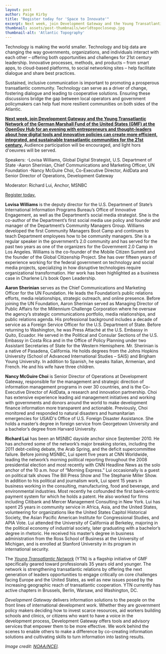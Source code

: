 ```yaml
---
layout: post
author: Paige Kirby
title: "Register today for 'Space to Innovate'"
excerpt: Next week, join Development Gateway and the Young Transatlantic Network of the GMF for an evening with entrepreneurs and thought-leaders ...
thumbnail: assets/post-thumbnails/worldtopocloseup.jpg
thumbnail-alt: 'Atlantic Topography'
---
```


Technology is making the world smaller. Technology and big data are changing the way governments, organizations, and individuals interact with each other – offering both opportunities and challenges for 21st century leadership. Innovative processes, methods, and products – from smart apps, to cloud-based platforms, to social networking sites – help facilitate dialogue and share best practices.

Sustained, inclusive communication is important to promoting a prosperous transatlantic community. Technology can serve as a driver of change, fostering dialogue and leading to cooperative solutions. Ensuring these discussions bridge the gap between local operators and government policymakers can help fuel more resilient communities on both sides of the Atlantic.

**[Next week, join Development Gateway and the Young Transatlantic Network of the German Marshall Fund of the United States (GMF) at the OpenGov Hub for an evening with entrepreneurs and thought-leaders about how digital tools and innovative policies can create more efficient, integrated, and sustainable transatlantic communities for the 21st century.](http://www.eventbrite.com/e/space-to-innovate-how-technology-facilitates-transatlantic-cooperation-tickets-17726138357)** Audience participation will be encouraged, and light hors d'oeuvres will be served.

Speakers:
-Lovisa Williams, Global Digital Strategist, U.S. Department of State 
-Aaron Sherinian, Chief Communications and Marketing Officer, UN Foundation
-Nancy McGuire Choi, Co-Executive Director, AidData and Senior Director of Operations, Development Gateway

Moderator: Richard Lui, Anchor, MSNBC 

[Register today.](http://www.eventbrite.com/e/space-to-innovate-how-technology-facilitates-transatlantic-cooperation-tickets-17726138357)

**Lovisa Williams** is the deputy director for the U.S. Department of State’s International Information Programs Bureau’s Office of Innovative Engagement, as well as the Department’s social media strategist. She is the co-author of the Department’s first social media use policy and founder and manager of the Department’s Community Managers Group. Williams developed the first Community Managers Boot Camp and continues to teach Department employees how to be community managers. She is a regular speaker in the government’s 2.0 community and has served for the past two years as one of the organizers for the Government 2.0 Camp in Los Angeles. Williams is the co-founder of the Mobile Citizen Summit and the founder of the Global Citizenship Project. She has over fifteen years of experience working for the federal government on technology and social media projects, specializing in how disruptive technologies require organizational transformation. Her work has been highlighted as a business case in Charlene Li’s book Open Leadership. 

**Aaron Sherinian** serves as the Chief Communications and Marketing Officer for the UN Foundation. He leads the Foundation’s public relations efforts, media relationships, strategic outreach, and online presence. Before joining the UN Foundation, Aaron Sherinian served as Managing Director of Public Affairs for the Millennium Challenge Corporation where he oversaw the agency’s strategic communications portfolio, media relationships, and public relations agenda. His professional background includes a decade of service as a Foreign Service Officer for the U.S. Department of State. Before returning to Washington, he was Press Attaché at the U.S. Embassy in Quito, Ecuador. He served in the Political and Consular Sections of the U.S. Embassy in Costa Rica and in the Office of Policy Planning under two Assistant Secretaries of State for the Western Hemisphere. Mr. Sherinian is a native of Pasadena, California. He holds degrees from the Johns Hopkins University (School of Advanced International Studies – SAIS) and Brigham Young University. In addition to Spanish, he speaks Italian, Armenian, and French. He and his wife have three children.

**Nancy McGuire Choi** is Senior Director of Operations at Development Gateway, responsible for the management and strategic direction of information management programs in over 30 countries, and is the Co-Executive Director of AidData, a research and innovation partnership.  Choi has extensive experience leading aid management initiatives and working with governments and donors around the world to make development finance information more transparent and actionable. Previously, Choi monitored and responded to natural disasters and humanitarian emergencies for USAID's Office of U.S. Foreign Disaster Assistance. She holds a master’s degree in foreign service from Georgetown University and a bachelor’s degree from Harvard University. 

**Richard Lui** has been an MSNBC dayside anchor since September 2010. He has anchored some of the network’s major breaking stories, including the 2011 debt-ceiling debate, the Arab Spring, and the deficit supercommittee failure. Before joining MSNBC, Lui spent five years at CNN Worldwide, leading the network’s morning political reporting throughout the 2008 presidential election and most recently with CNN Headline News as the solo anchor of the 10 a.m. hour of “Morning Express.” Lui occasionally is a guest on political talk shows The Bill Press Show and The Stephanie Miller Show. In addition to his political and journalism work, Lui spent 15 years in business working in the consulting, manufacturing, food and beverage, and environmental industries. Most recently he cofounded the first bank-centric payment system for which he holds a patent. He also worked for firms including Citibank and Mercer Management Consulting in New York. Lui has spent 25 years in community service in Africa, Asia, and the United States, volunteering for organizations like the United States Capitol Historical Society, the Asian Pacific American Institute for Congressional Studies, and APIA Vote. Lui attended the University of California at Berkeley, majoring in the political economy of industrial society, later graduating with a bachelor’s degree in rhetoric. He received his master’s degree in business administration from the Ross School of Business at the University of Michigan, and is enrolled at Stanford University in its program in international security.

The *[Young Transatlantic Network](http://www.gmfus.org/transatlantic-leadership-initiatives/next-generation-leaders-young-transatlantic-network)* (YTN) is a flagship initiative of GMF specifically geared toward professionals 35 years old and younger. The network is strengthening transatlantic relations by offering the next generation of leaders opportunities to engage critically on core challenges facing Europe and the United States, as well as new issues posed by the increasing geographic reach of transatlantic cooperation. YTN currently has active chapters in Brussels, Berlin, Warsaw, and Washington, DC.

*Development Gateway* delivers information solutions to the people on the front lines of international development work. Whether they are government policy makers deciding how to invest scarce resources, aid workers building schools and clinics, or citizens who want to have a voice in the development process, Development Gateway offers tools and advisory services that empower them to be more effective. We work behind the scenes to enable others to make a difference by co-creating information solutions and cultivating skills to turn information into lasting results. 

*Image credit: [NOAA/NCEI](http://www.ngdc.noaa.gov/mgg/image/globalimages.html).*

